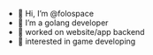- 👋 Hi, I’m @folospace
- 👀 I’m a golang developer
- 💞️ worked on website/app backend
- 🌱 interested in game developing

<!---
folospace/folospace is a ✨ special ✨ repository because its `README.md` (this file) appears on your GitHub profile.
You can click the Preview link to take a look at your changes.
--->
